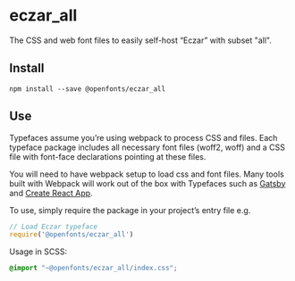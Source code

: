 
# eczar_all

The CSS and web font files to easily self-host “Eczar” with subset "all".

## Install

`npm install --save @openfonts/eczar_all`

## Use

Typefaces assume you’re using webpack to process CSS and files. Each typeface
package includes all necessary font files (woff2, woff) and a CSS file with
font-face declarations pointing at these files.

You will need to have webpack setup to load css and font files. Many tools built
with Webpack will work out of the box with Typefaces such as [Gatsby](https://github.com/gatsbyjs/gatsby)
and [Create React App](https://github.com/facebookincubator/create-react-app).

To use, simply require the package in your project’s entry file e.g.

```javascript
// Load Eczar typeface
require('@openfonts/eczar_all')
```

Usage in SCSS:
```scss
@import "~@openfonts/eczar_all/index.css";
```
